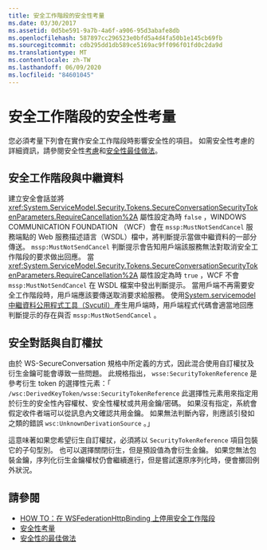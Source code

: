 ```yaml
---
title: 安全工作階段的安全性考量
ms.date: 03/30/2017
ms.assetid: 0d5be591-9a7b-4a6f-a906-95d3abafe8db
ms.openlocfilehash: 587897cc296523e0bfd5a4d4fa50b1e145cb69fb
ms.sourcegitcommit: cdb295dd1db589ce5169ac9ff096f01fd0c2da9d
ms.translationtype: MT
ms.contentlocale: zh-TW
ms.lasthandoff: 06/09/2020
ms.locfileid: "84601045"
---
```

# <a name="security-considerations-for-secure-sessions"></a>安全工作階段的安全性考量
您必須考量下列會在實作安全工作階段時影響安全性的項目。 如需安全性考慮的詳細資訊，請參閱安全性[考慮](security-considerations-in-wcf.md)和[安全性最佳做法](best-practices-for-security-in-wcf.md)。  
  
## <a name="secure-sessions-and-metadata"></a>安全工作階段與中繼資料  
 建立安全會話並將 <xref:System.ServiceModel.Security.Tokens.SecureConversationSecurityTokenParameters.RequireCancellation%2A> 屬性設定為時 `false` ，WINDOWS COMMUNICATION FOUNDATION （WCF）會在 `mssp:MustNotSendCancel` 服務端點的 Web 服務描述語言（WSDL）檔中，將判斷提示當做中繼資料的一部分傳送。 `mssp:MustNotSendCancel` 判斷提示會告知用戶端該服務無法對取消安全工作階段的要求做出回應。 當 <xref:System.ServiceModel.Security.Tokens.SecureConversationSecurityTokenParameters.RequireCancellation%2A> 屬性設定為時 `true` ，WCF 不會 `mssp:MustNotSendCancel` 在 WSDL 檔案中發出判斷提示。 當用戶端不再需要安全工作階段時，用戶端應該要傳送取消要求給服務。 使用[System.servicemodel 中繼資料公用程式工具（Svcutil）](../servicemodel-metadata-utility-tool-svcutil-exe.md)產生用戶端時，用戶端程式代碼會適當地回應判斷提示的存在與否 `mssp:MustNotSendCancel` 。  
  
## <a name="secure-conversations-and-custom-tokens"></a>安全對話與自訂權扙  
 由於 WS-SecureConversation 規格中所定義的方式，因此混合使用自訂權扙及衍生金鑰可能會導致一些問題。 此規格指出， `wsse:SecurityTokenReference` 是參考衍生 token 的選擇性元素：「 `/wsc:DerivedKeyToken/wsse:SecurityTokenReference` 此選擇性元素用來指定用於衍生的安全性內容權杖、安全性權杖或共用金鑰/密碼。 如果沒有指定，系統會假定收件者端可以從訊息內文確認共用金鑰。 如果無法判斷內容，則應該引發如之類的錯誤 `wsc:UnknownDerivationSource` 。」  
  
 這意味著如果您希望衍生自訂權扙，必須將以 `SecurityTokenReference` 項目包裝它的子句型別。 也可以選擇關閉衍生，但是預設值為會衍生金鑰。 如果您無法包裝金鑰，序列化衍生金鑰權杖仍會繼續進行，但是嘗試還原序列化時，便會擲回例外狀況。  
  
## <a name="see-also"></a>請參閱

- [HOW TO：在 WSFederationHttpBinding 上停用安全工作階段](how-to-disable-secure-sessions-on-a-wsfederationhttpbinding.md)
- [安全性考量](security-considerations-in-wcf.md)
- [安全性的最佳做法](best-practices-for-security-in-wcf.md)
